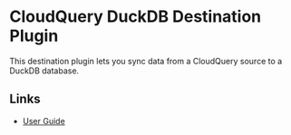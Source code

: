 # CloudQuery DuckDB Destination Plugin

This destination plugin lets you sync data from a CloudQuery source to a DuckDB database.

## Links

- [User Guide](https://cloudquery.io/docs/plugins/destinations/duckdb/overview)